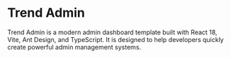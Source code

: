 
<h1> Trend Admin </h1>
<p style="font-size: 14px">
  Trend Admin is a modern admin dashboard template built with React 18, Vite, Ant Design, and TypeScript. It is designed to help developers quickly create powerful admin management systems.
</p>
</div>
